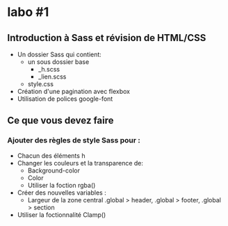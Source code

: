# labo #1
## Introduction à Sass et révision de HTML/CSS

- Un dossier Sass qui contient:
    - un sous dossier base
        - _h.scss
        - _lien.scss
    - style.css
- Création d'une pagination avec flexbox
- Utilisation de polices google-font

## Ce que vous devez faire

### Ajouter des règles de style Sass pour :
- Chacun des éléments h
- Changer les couleurs et la transparence de:
    - Background-color 
    - Color
    - Utiliser la foction rgba()
- Créer des nouvelles variables :
    - Largeur de la zone central .global > header, .global > footer, .global > section
- Utiliser la foctionnalité Clamp()